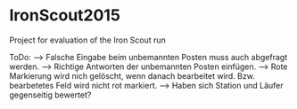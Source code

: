 IronScout2015
=============

Project for evaluation of the Iron Scout run

ToDo:
--> Falsche Eingabe beim unbemannten Posten muss auch abgefragt werden.
--> Richtige Antworten der unbemannten Posten einfügen.
--> Rote Markierung wird nich gelöscht, wenn danach bearbeitet wird. Bzw. bearbetetes Feld wird nicht rot markiert.
--> Haben sich Station und Läufer gegenseitig bewertet?

